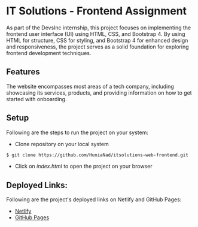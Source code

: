 # IT Solutions - Frontend Assignment
As part of the DevsInc internship, this project focuses on implementing the frontend user interface (UI) using HTML, CSS, and Bootstrap 4. By using HTML for structure, CSS for styling, and Bootstrap 4 for enhanced design and responsiveness, the project serves as a solid foundation for exploring frontend development techniques.

## Features
The website encompasses most areas of a tech company, including showcasing its services, products, and providing information on how to get started with onboarding.

## Setup
Following are the steps to run the project on your system:
- Clone repository on your local system
```bash
$ git clone https://github.com/HuniaNad/itsolutions-web-frontend.git
```
- Click on _*index.html*_ to open the project on your browser

## Deployed Links:
Following are the project's deployed links on Netlify and GitHub Pages:
- [Netlify](https://itsolutions-frontend.netlify.app/)
- [GitHub Pages](https://hunianad.github.io/itsolutions-web-frontend/)


